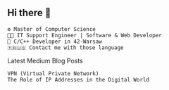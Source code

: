 ## Hi there 👋

    ⚙️ Master of Computer Science
    👨‍💻 IT Support Engineer | Software & Web Developer 
    🐥 C/C++ Developer in 42-Warsaw
    🇹🇷🇺🇸 Contact me with those language

  Latest Medium Blog Posts

    VPN (Virtual Private Network)
    The Role of IP Addresses in the Digital World
